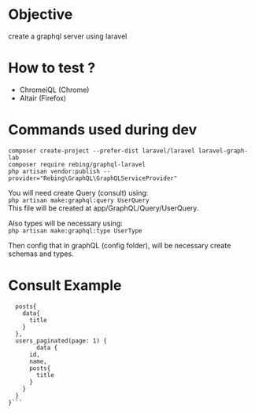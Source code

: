 # Objective
create a graphql server using laravel

# How to test ?

- ChromeiQL (Chrome)
- Altair (Firefox)  
# Commands used during dev
`composer create-project --prefer-dist laravel/laravel laravel-graph-lab`   
`composer require rebing/graphql-laravel`   
`php artisan vendor:publish --provider="Rebing\GraphQL\GraphQLServiceProvider"`     
   
You will need create Query (consult) using:   
`php artisan make:graphql:query UserQuery`   
This file will be created at app/GraphQL/Query/UserQuery.

Also types will be necessary using:   
`php artisan make:graphql:type UserType`
   
Then config that in graphQL (config folder), will be necessary create schemas and types.   
   
# Consult Example

```{
  posts{
    data{
      title
    }
  },
  users_paginated(page: 1) {
		data {
      id,
      name,
      posts{
        title
      }
    }
  }
}```